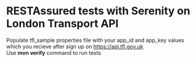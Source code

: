 # RESTAssured tests with Serenity on London Transport API
Populate tfl_sample properties file with your app_id and app_key values which you recieve after sign up on
https://api.tfl.gov.uk 
<br/>Use <b>mvn verify</b> command to run tests
